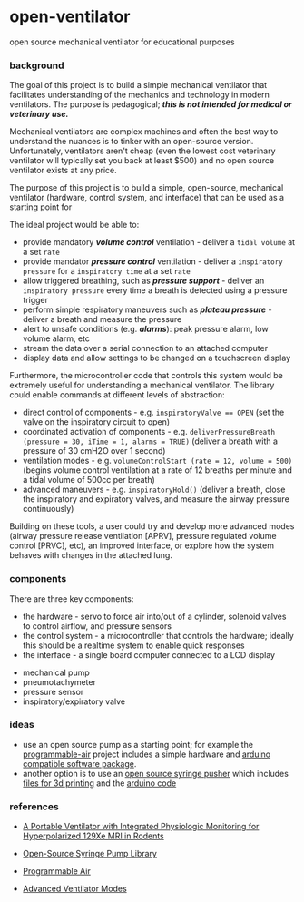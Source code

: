 # open-ventilator
open source mechanical ventilator for educational purposes

### background
The goal of this project is to build a simple mechanical ventilator that facilitates understanding of the mechanics and technology in modern ventilators. The purpose is pedagogical; ***this is not intended for medical or veterinary use.***

Mechanical ventilators are complex machines and often the best way to understand the nuances is to tinker with an open-source version. Unfortunately, ventilators aren't cheap (even the lowest cost veterinary ventilator will typically set you back at least $500) and no open source ventilator exists at any price.

The purpose of this project is to build a simple, open-source, mechanical ventilator (hardware, control system, and interface) that can be used as a starting point for 

The ideal project would be able to:
* provide mandatory ***volume control*** ventilation - deliver a ```tidal volume``` at a set ```rate```
* provide mandator ***pressure control*** ventilation - deliver a ```inspiratory pressure``` for a ```inspiratory time``` at a set ```rate```
* allow triggered breathing, such as ***pressure support*** - deliver an ```inspiratory pressure``` every time a breath is detected using a pressure trigger
* perform simple respiratory maneuvers such as ***plateau pressure*** - deliver a breath and measure the pressure
* alert to unsafe conditions (e.g. ***alarms***): peak pressure alarm, low volume alarm, etc
* stream the data over a serial connection to an attached computer
* display data and allow settings to be changed on a touchscreen  display

Furthermore, the microcontroller code that controls this system would be extremely useful for understanding a mechanical ventilator. The library could enable commands at different levels of abstraction:
* direct control of components - e.g. ```inspiratoryValve == OPEN``` (set the valve on the inspiratory circuit to open)
* coordinated activation of components - e.g. ```deliverPressureBreath (pressure = 30, iTime = 1, alarms = TRUE)``` (deliver a breath with a pressure of 30 cmH2O over 1 second)
* ventilation modes - e.g. ```volumeControlStart (rate = 12, volume = 500)``` (begins volume control ventilation at a rate of 12 breaths per minute and a tidal volume of 500cc per breath)
* advanced maneuvers - e.g. ```inspiratoryHold()``` (deliver a breath, close the inspiratory and expiratory valves, and measure the airway pressure continuously)

Building on these tools, a user could try and develop more advanced modes (airway pressure release ventilation [APRV], pressure regulated volume control [PRVC], etc), an improved interface, or explore how the system behaves with changes in the attached lung.


### components
There are three key components:
* the hardware - servo to force air into/out of a cylinder, solenoid valves to control airflow, and pressure sensors
* the control system - a microcontroller that controls the hardware; ideally this should be a realtime system to enable quick responses
* the interface - a single board computer connected to a LCD display

- mechanical pump
- pneumotachymeter
- pressure sensor
- inspiratory/expiratory valve


### ideas
- use an open source pump as a starting point; for example the [programmable-air](https://www.crowdsupply.com/tinkrmind/programmable-air) project includes a simple hardware and [arduino compatible software package](https://github.com/programmable-air/code).
- another option is to use an [open source syringe pusher](https://www.appropedia.org/Open-source_syringe_pump) which includes [files for 3d printing](https://www.youmagine.com/designs/syringe-pump) and the [arduino code](https://github.com/naroom/OpenSyringePump)


### references
* [A Portable Ventilator with Integrated Physiologic Monitoring for Hyperpolarized 129Xe MRI in Rodents](https://www.ncbi.nlm.nih.gov/pmc/articles/PMC6719309/)
* [Open-Source Syringe Pump Library](https://www.appropedia.org/Open-source_syringe_pump)
* [Programmable Air](https://www.programmableair.com/)

* [Advanced Ventilator Modes](https://www.sap.org.ar/docs/congresos_2014/Emergencias%20y%20Cuidados%20Criticos/PDFs/venkataraman_modos_ventilatorios_avanzados.pdf)
